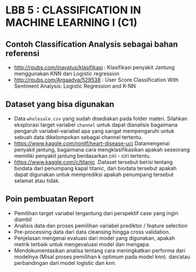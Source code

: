# LBB 5 : CLASSIFICATION IN MACHINE LEARNING I (C1)

## Contoh Classification Analysis sebagai bahan referensi
- http://rpubs.com/inayatus/klasifikasi : Klasifikasi penyakit Jantung menggunakan KNN dan Logistic regression
- http://rpubs.com/Argaadya/529538 : User Score Classification With Sentiment Analysis: Logistic Regression and K-NN

## Dataset yang bisa digunakan
- Data `wholesale.csv` yang sudah disediakan pada folder materi. Silahkan eksplorasi target variabel `channel` untuk dapat dianalisis bagaimana pengaruh variabel-variabel apa yang sangat mempengaruhi untuk sebuah data dikelompokan sebagai channel tertentu.
- https://www.kaggle.com/ronitf/heart-disease-uci Datamengenai penyakit jantung, bagaimana cara mengklasifikasikan apakah seseorang memiliki penyakit jantung berdasarkan ciri - ciri tertentu.
- https://www.kaggle.com/c/titanic .Dataset tersebut berisi tentang biodata dari penumpang kapal titanic, dari biodata tersebut apakah dapat digunakan untuk memprediksi apakah penumpang tersebut selamat atau tidak.

## Poin pembuatan Report
- Pemilihan target variabel tergantung dari perspektif case yang ingin diambil
- Analisis data dan proses pemilihan variabel prediktor / feature selection
- Pre-processing data dari data cleansing hingga cross validation.
- Penjelasan mengenai evaluasi dari model yang digunakan, apakah metrik terbaik untuk mengevaluasi model dan mengapa.
- Mendokumentasikan analisa tentang cara meningkatkan performa dari modelnya (Misal proses pemilihan k optimum pada model knn). dan/atau perbandingan dari model logistic dan knn.
